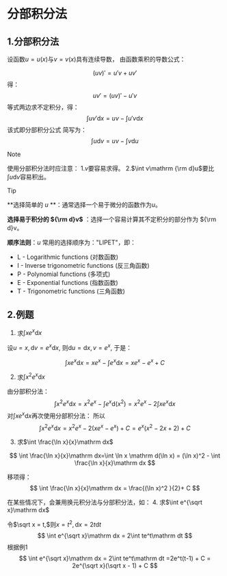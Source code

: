 # 分部积分法
## 1.分部积分法
设函数$u = u(x)$与$v = v(x)$具有连续导数， 由函数乘积的导数公式：

$$
(uv)' = u'v + uv'
$$
得：
$$
uv' = (uv)' - u'v
$$
等式两边求不定积分，得：
$$
\int uv'\mathrm dx=uv-\int u'v\mathrm dx
$$
该式即分部积分公式
简写为：
$$
\int u \mathrm dv=uv-\int v \mathrm du
$$

  

>[!note]
>使用分部积分法时应注意：
>1.$v$要容易求得。
>2.$\int v\mathrm {\rm d}u$要比$\int u\mathrm dv$容易积出。  

> [!Tip]
>
> **选择简单的 $u$ **：通常选择一个易于微分的函数作为$u$。
>
> **选择易于积分的 ${\rm d}v$** ：选择一个容易计算其不定积分的部分作为 ${\rm d}v。
>
> **顺序法则**：$u$ 常用的选择顺序为："LIPET"，即：
>
> - L - Logarithmic functions (对数函数)
> - I - Inverse trigonometric functions (反三角函数)
> - P - Polynomial functions (多项式)
> - E - Exponential functions (指数函数)
> - T - Trigonometric functions (三角函数)

## 2.例题

1. 求$\int xe^x\mathrm dx$  

设$u = x, \mathrm dv = e^x\mathrm dx$, 则$\mathrm du= \mathrm dx, v = e^x$, 于是：

$$
\int xe^x\mathrm dx =xe^x- \int e^x\mathrm dx=xe^x - e^x + C
$$

2. 求$\int x^2e^x\mathrm dx$

由分部积分法：
$$
\int x^2e^x\mathrm dx = x^2e^x-\int e^x\mathrm d(x^2)=x^2e^x-2\int xe^x\mathrm dx
$$
对$\int xe^x\mathrm dx$再次使用分部积分法：
所以
$$
\int x^2e^x\mathrm dx = x^2e^x-2(xe^x-e^x) + C=e^x(x^2 - 2x+2)+C
$$

3. 求$\int \frac{\ln x}{x}\mathrm dx$

$$
\int \frac{\ln x}{x}\mathrm dx=\int \ln x \mathrm d(\ln x) = (\ln x)^2 - \int \frac{\ln x}{x}\mathrm dx  
$$

移项得：
$$
\int \frac{\ln x}{x}\mathrm dx = \frac{(\ln x)^2 }{2}+ C
$$

  

在某些情况下，会兼用换元积分法与分部积分法，如：
4. 求$\int e^{\sqrt x}\mathrm dx$

令$\sqrt x = t,$则$x =t ^2,\mathrm dx = 2t\mathrm dt$
$$
\int e^{\sqrt x}\mathrm dx = 2\int te^t\mathrm dt
$$
根据例1
$$
\int e^{\sqrt x}\mathrm dx = 2\int te^t\mathrm dt =2e^t(t-1) + C = 2e^{\sqrt x}(\sqrt x - 1) + C
$$
